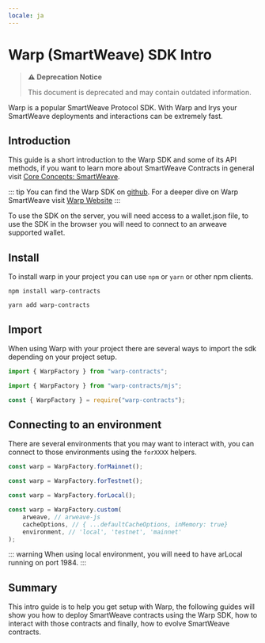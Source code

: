 ```yaml
---
locale: ja
---
```

# Warp (SmartWeave) SDK Intro

> **⚠️ Deprecation Notice**
>
> This document is deprecated and may contain outdated information.

Warp is a popular SmartWeave Protocol SDK. With Warp and Irys your SmartWeave deployments and interactions can be extremely fast.

## Introduction

This guide is a short introduction to the Warp SDK and some of its API methods, if you want to learn more about SmartWeave Contracts in general visit [Core Concepts: SmartWeave](/concepts/smartweave.html).

::: tip
You can find the Warp SDK on [github](https://github.com/warp-contracts). For a deeper dive on Warp SmartWeave visit [Warp Website](https://warp.cc)
:::

To use the SDK on the server, you will need access to a wallet.json file, to use the SDK in the browser you will need to connect to an arweave supported wallet.

## Install

To install warp in your project you can use `npm` or `yarn` or other npm clients.

<CodeGroup>
  <CodeGroupItem title="NPM">

```console
npm install warp-contracts
```

  </CodeGroupItem>
  <CodeGroupItem title="YARN">

```console
yarn add warp-contracts
```

  </CodeGroupItem>
</CodeGroup>

## Import

When using Warp with your project there are several ways to import the sdk depending on your project setup.

<CodeGroup>
  <CodeGroupItem title="Typescript">

```ts
import { WarpFactory } from "warp-contracts";
```

  </CodeGroupItem>
  <CodeGroupItem title="ESM">

```js
import { WarpFactory } from "warp-contracts/mjs";
```

  </CodeGroupItem>
  <CodeGroupItem title="CommonJS">

```js
const { WarpFactory } = require("warp-contracts");
```

  </CodeGroupItem>
</CodeGroup>

## Connecting to an environment

There are several environments that you may want to interact with, you can connect to those environments using the `forXXXX` helpers.

<CodeGroup>
  <CodeGroupItem title="Mainnet">

```ts
const warp = WarpFactory.forMainnet();
```

  </CodeGroupItem>
  <CodeGroupItem title="Testnet">

```js
const warp = WarpFactory.forTestnet();
```

  </CodeGroupItem>
  <CodeGroupItem title="Local">

```js
const warp = WarpFactory.forLocal();
```

  </CodeGroupItem>
  <CodeGroupItem title="Custom">

```js
const warp = WarpFactory.custom(
	arweave, // arweave-js
	cacheOptions, // { ...defaultCacheOptions, inMemory: true}
	environment, // 'local', 'testnet', 'mainnet'
);
```

  </CodeGroupItem>
</CodeGroup>

::: warning
When using local environment, you will need to have arLocal running on port 1984.
:::

## Summary

This intro guide is to help you get setup with Warp, the following guides will show you how to deploy SmartWeave contracts using the Warp SDK, how to interact with those contracts and finally, how to evolve SmartWeave contracts.
